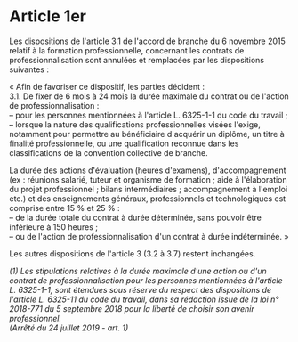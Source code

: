 # Article 1er

Les dispositions de l'article 3.1 de l'accord de branche du 6 novembre 2015 relatif à la formation professionnelle, concernant les contrats de professionnalisation sont annulées et remplacées par les dispositions suivantes :

« Afin de favoriser ce dispositif, les parties décident :  
 3.1. De fixer de 6 mois à 24 mois la durée maximale du contrat ou de l'action de professionnalisation :  
 – pour les personnes mentionnées à l'article L. 6325-1-1 du code du travail ;  
 – lorsque la nature des qualifications professionnelles visées l'exige, notamment pour permettre au bénéficiaire d'acquérir un diplôme, un titre à finalité professionnelle, ou une qualification reconnue dans les classifications de la convention collective de branche.

La durée des actions d'évaluation (heures d'examens), d'accompagnement (ex : réunions salarié, tuteur et organisme de formation ; aide à l'élaboration du projet professionnel ; bilans intermédiaires ; accompagnement à l'emploi etc.) et des enseignements généraux, professionnels et technologiques est comprise entre 15 % et 25 % :  
 – de la durée totale du contrat à durée déterminée, sans pouvoir être inférieure à 150 heures ;  
 – ou de l'action de professionnalisation d'un contrat à durée indéterminée. »

Les autres dispositions de l'article 3 (3.2 à 3.7) restent inchangées.

 *(1) Les stipulations relatives à la durée maximale d'une action ou d'un contrat de professionnalisation pour les personnes mentionnées à l'article L. 6325-1-1, sont étendues sous réserve du respect des dispositions de l'article L. 6325-11 du code du travail, dans sa rédaction issue de la loi n° 2018-771 du 5 septembre 2018 pour la liberté de choisir son avenir professionnel.  
 (Arrêté du 24 juillet 2019 - art. 1)*

